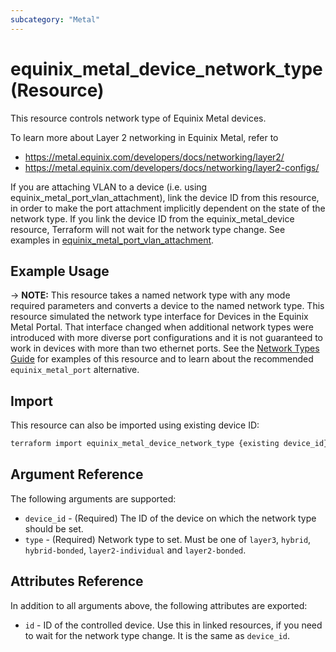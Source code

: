 ```yaml
---
subcategory: "Metal"
---
```


# equinix_metal_device_network_type (Resource)

This resource controls network type of Equinix Metal devices.

To learn more about Layer 2 networking in Equinix Metal, refer to

* <https://metal.equinix.com/developers/docs/networking/layer2/>
* <https://metal.equinix.com/developers/docs/networking/layer2-configs/>

If you are attaching VLAN to a device (i.e. using equinix_metal_port_vlan_attachment), link the device ID from this resource, in order to make the port attachment implicitly dependent on the state of the network type. If you link the device ID from the equinix_metal_device resource, Terraform will not wait for the network type change. See examples in [equinix_metal_port_vlan_attachment](port_vlan_attachment).

## Example Usage

-> **NOTE:** This resource takes a named network type with any mode required parameters and converts a device to the named network type. This resource simulated the network type interface for Devices in the Equinix Metal Portal. That interface changed when additional network types were introduced with more diverse port configurations and it is not guaranteed to work in devices with more than two ethernet ports. See the [Network Types Guide](../guides/network_types.md) for examples of this resource and to learn about the recommended `equinix_metal_port` alternative.

## Import

This resource can also be imported using existing device ID:

```sh
terraform import equinix_metal_device_network_type {existing device_id}
```

## Argument Reference

The following arguments are supported:

* `device_id` - (Required) The ID of the device on which the network type should be set.
* `type` - (Required) Network type to set. Must be one of `layer3`, `hybrid`, `hybrid-bonded`, `layer2-individual`
and `layer2-bonded`.

## Attributes Reference

In addition to all arguments above, the following attributes are exported:

* `id` - ID of the controlled device. Use this in linked resources, if you need to wait for the
network type change. It is the same as `device_id`.
